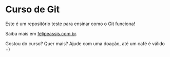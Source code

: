# Curso de Git

Este é um repositório teste para ensinar como o Git funciona!

Saiba mais em [felipeassis.com.br](http://www.felipeassis.com.br).

Gostou do curso? Quer mais? Ajude com uma doação, até um café é válido =)
